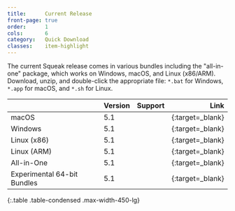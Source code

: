 ```yaml
---
title:      Current Release
front-page: true
order:      1
cols:       6
category:   Quick Download
classes:    item-highlight
---
```

The current Squeak release comes in various bundles including the "all-in-one" package, which works on Windows, macOS, and Linux (x86/ARM).
Download, unzip, and double-click the appropriate file: `*.bat` for Windows, `*.app` for macOS, and `*.sh` for Linux.

|            | Version   | Support   | Link   |
| ---------- |:--------- |:--------- | ------:|
| macOS | 5.1 | <i class="fa fa-apple"></i> | [<i class="fa fa-download"></i>][51mac]{:target=_blank} |
| Windows | 5.1 | <i class="fa fa-windows"></i> | [<i class="fa fa-download"></i>][51win]{:target=_blank} |
| Linux (x86) | 5.1 | <i class="fa fa-linux"></i> | [<i class="fa fa-download"></i>][51lin]{:target=_blank} |
| Linux (ARM) | 5.1 | <i class="fa fa-linux"></i> | [<i class="fa fa-download"></i>][51arm]{:target=_blank} |
| All-in-One | 5.1       | <i class="fa fa-windows"></i> <i class="fa fa-apple"></i> <i class="fa fa-linux"></i> | [<i class="fa fa-download"></i>][51all]{:target=_blank} |
| Experimental 64-bit Bundles | 5.1 | <i class="fa fa-windows"></i> <i class="fa fa-apple"></i> <i class="fa fa-linux"></i> | [<i class="fa fa-external-link"></i>][51_64]{:target=_blank} |
{:.table .table-condensed .max-width-450-lg}

[51mac]: http://files.squeak.org/5.1/Squeak5.1-16549-32bit/Squeak5.1-16549-32bit-201701281910-macOS.zip
[51win]: http://files.squeak.org/5.1/Squeak5.1-16549-32bit/Squeak5.1-16549-32bit-201608171728-Windows.zip
[51lin]: http://files.squeak.org/5.1/Squeak5.1-16549-32bit/Squeak5.1-16549-32bit-201608171728-Linux.zip
[51arm]: http://files.squeak.org/5.1/Squeak5.1-16549-32bit/Squeak5.1-16549-32bit-201608171728-ARMv6.zip
[51all]: http://files.squeak.org/5.1/Squeak5.1-16549-32bit/Squeak5.1-16549-32bit-All-in-One.zip
[51_64]: http://files.squeak.org/5.1/Squeak5.1-16549-64bit/